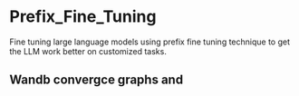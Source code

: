 # Prefix_Fine_Tuning
Fine tuning large language models using prefix fine tuning technique to get the LLM work better on customized tasks.

## Wandb convergce graphs and 
